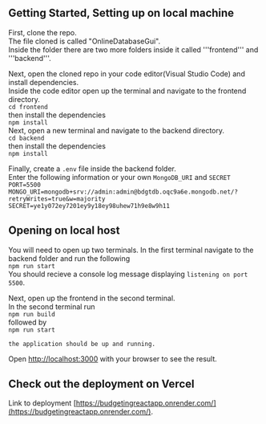 ## Getting Started, Setting up on local machine

First, clone the repo.  
    The file cloned is called "OnlineDatabaseGui".  
    Inside the folder there are two more folders inside it called '''frontend''' and '''backend'''.  

Next, open the cloned repo in your code editor(Visual Studio Code) and install dependencies.  
    Inside the code editor open up the terminal and navigate to the frontend directory.  
    ```
    cd frontend
    ```  
    then install the dependencies  
    ```
    npm install
    ```  
    Next, open a new terminal and navigate to the backend directory.  
    ```
    cd backend
    ```  
    then install the dependencies  
    ```
    npm install
    ```  

Finally, create a `.env` file inside the backend folder.  
    Enter the following information or your own `MongoDB_URI` and `SECRET`  
    ```
    PORT=5500  
    MONGO_URI=mongodb+srv://admin:admin@bdgtdb.oqc9a6e.mongodb.net/?retryWrites=true&w=majority  
    SECRET=ye1y072ey7201ey9y18ey98uhew71h9e8w9h11
    ```  


## Opening on local host  

You will need to open up two terminals. In the first terminal navigate to the backend folder and run the following  
    ```
    npm run start
    ```  
    You should recieve a console log message displaying `listening on port 5500`.  

Next, open up the frontend in the second terminal.  
    In the second terminal run  
    ```
    npm run build
    ```  
    followed by  
    ```
    npm run start
    ```  

    the application should be up and running.  

Open [http://localhost:3000](http://localhost:3000) with your browser to see the result.  


## Check out the deployment on Vercel  

Link to deployment [https://budgetingreactapp.onrender.com/](https://budgetingreactapp.onrender.com/).  

